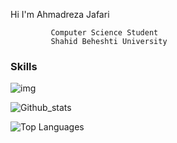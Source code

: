 Hi I'm Ahmadreza Jafari


             Computer Science Student
             Shahid Beheshti University

<!---
MRL0R3/MRL0R3 is a ✨ special ✨ repository because its `README.md` (this file) appears on your GitHub profile. 
--->
### Skills

![img](https://img.shields.io/badge/-C++-00599C?logo=&logoColor=fff)


![Github_stats](https://github-readme-stats.vercel.app/api?username=MRL0R3&count_private=true&show_icons=true&theme=radical
)


![Top Languages](https://github-readme-stats.vercel.app/api/top-langs/?username=MRL0R3&show_icons=true&theme=radical)
